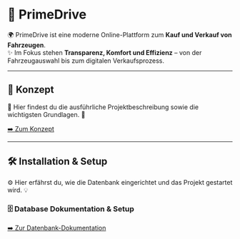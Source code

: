 # 🚗 PrimeDrive

🌍 PrimeDrive ist eine moderne Online-Plattform zum **Kauf und Verkauf von Fahrzeugen**.  
✨ Im Fokus stehen **Transparenz, Komfort und Effizienz** – von der Fahrzeugauswahl bis zum digitalen Verkaufsprozess.

---

## 📑 Konzept

📖 Hier findest du die ausführliche Projektbeschreibung sowie die wichtigsten Grundlagen. 🚀

[➡️ Zum Konzept](Docs/Konzept/Konzept.md#konzept)

---

## 🛠️ Installation & Setup

⚙️ Hier erfährst du, wie die Datenbank eingerichtet und das Projekt gestartet wird. 💡

### 🗄️ Database Dokumentation & Setup

[➡️ Zur Datenbank-Dokumentation](Docs/Konfiguration/DATABASE.md)
